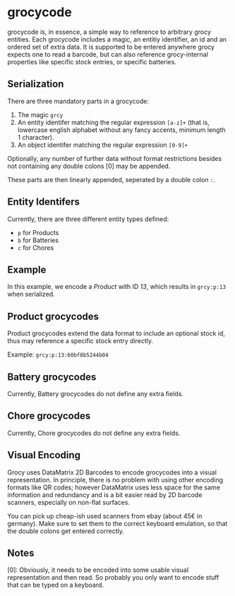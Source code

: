 grocycode
==========

grocycode is, in essence, a simple way to reference to arbitrary grocy entities.
Each grocycode includes a magic, an entitiy identifier, an id and an ordered set of extra data.
It is supported to be entered anywhere grocy expects one to read a barcode, but can also reference
grocy-internal properties like specific stock entries, or specific batteries.

Serialization
----

There are three mandatory parts in a grocycode:

1. The magic `grcy`
2. An entity identifer matching the regular expression `[a-z]+` (that is, lowercase english alphabet without any fancy accents, minimum length 1 character).
3. An object identifer matching the regular expression `[0-9]+`

Optionally, any number of further data without format restrictions besides not containing any double colons [0] may be appended.

These parts are then linearly appended, seperated by a double colon `:`.

Entity Identifers
----

Currently, there are three different entity types defined:

- `p` for Products
- `b` for Batteries
- `c` for Chores

Example
----

In this example, we encode a *Product* with ID *13*, which results in `grcy:p:13` when serialized.

Product grocycodes
----

Product grocycodes extend the data format to include an optional stock id, thus may reference a specific stock entry directly.

Example: `grcy:p:13:60bf8b5244b04`

Battery grocycodes
----

Currently, Battery grocycodes do not define any extra fields.

Chore grocycodes
----

Currently, Chore grocycodes do not define any extra fields.

Visual Encoding
----

Grocy uses DataMatrix 2D Barcodes to encode grocycodes into a visual representation. In principle, there is no problem with using
other encoding formats like QR codes; however DataMatrix uses less space for the same information and redundancy and is a bit
easier read by 2D barcode scanners, especially on non-flat surfaces.

You can pick up cheap-ish used scanners from ebay (about 45€ in germany). Make sure to set them to the correct keyboard emulation,
so that the double colons get entered correctly.


Notes
---
[0]: Obviously, it needs to be encoded into some usable visual representation and then read. So probably you only want to encode stuff that can be typed on a keyboard.
